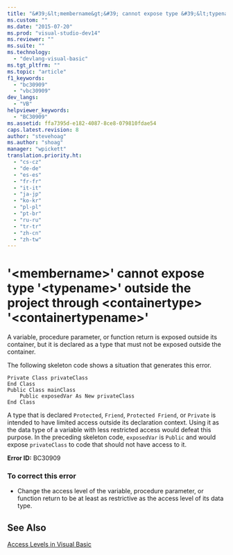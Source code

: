 ```yaml
---
title: "&#39;&lt;membername&gt;&#39; cannot expose type &#39;&lt;typename&gt;&#39; outside the project through &lt;containertype&gt; &#39;&lt;containertypename&gt;&#39;"
ms.custom: ""
ms.date: "2015-07-20"
ms.prod: "visual-studio-dev14"
ms.reviewer: ""
ms.suite: ""
ms.technology: 
  - "devlang-visual-basic"
ms.tgt_pltfrm: ""
ms.topic: "article"
f1_keywords: 
  - "bc30909"
  - "vbc30909"
dev_langs: 
  - "VB"
helpviewer_keywords: 
  - "BC30909"
ms.assetid: ffa7395d-e182-4087-8ce8-079810fdae54
caps.latest.revision: 8
author: "stevehoag"
ms.author: "shoag"
manager: "wpickett"
translation.priority.ht: 
  - "cs-cz"
  - "de-de"
  - "es-es"
  - "fr-fr"
  - "it-it"
  - "ja-jp"
  - "ko-kr"
  - "pl-pl"
  - "pt-br"
  - "ru-ru"
  - "tr-tr"
  - "zh-cn"
  - "zh-tw"
---
```

# &#39;&lt;membername&gt;&#39; cannot expose type &#39;&lt;typename&gt;&#39; outside the project through &lt;containertype&gt; &#39;&lt;containertypename&gt;&#39;
A variable, procedure parameter, or function return is exposed outside its container, but it is declared as a type that must not be exposed outside the container.  
  
 The following skeleton code shows a situation that generates this error.  
  
```  
Private Class privateClass  
End Class  
Public Class mainClass  
    Public exposedVar As New privateClass  
End Class  
```  
  
 A type that is declared `Protected`, `Friend`, `Protected Friend`, or `Private` is intended to have limited access outside its declaration context. Using it as the data type of a variable with less restricted access would defeat this purpose. In the preceding skeleton code, `exposedVar` is `Public` and would expose `privateClass` to code that should not have access to it.  
  
 **Error ID:** BC30909  
  
### To correct this error  
  
-   Change the access level of the variable, procedure parameter, or function return to be at least as restrictive as the access level of its data type.  
  
## See Also  
 [Access Levels in Visual Basic](../../../visual-basic/programming-guide/language-features/declared-elements/access-levels.md)